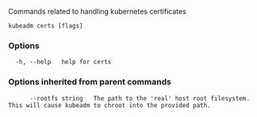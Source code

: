 
Commands related to handling kubernetes certificates

```
kubeadm certs [flags]
```

### Options

```
  -h, --help   help for certs
```

### Options inherited from parent commands

```
      --rootfs string   The path to the 'real' host root filesystem. This will cause kubeadm to chroot into the provided path.
```
